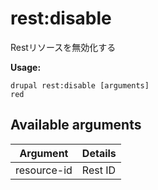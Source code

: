 # rest:disable
Restリソースを無効化する

**Usage:**
```
drupal rest:disable [arguments]
red
```

## Available arguments
Argument | Details
---------|-------------
resource-id | Rest ID
